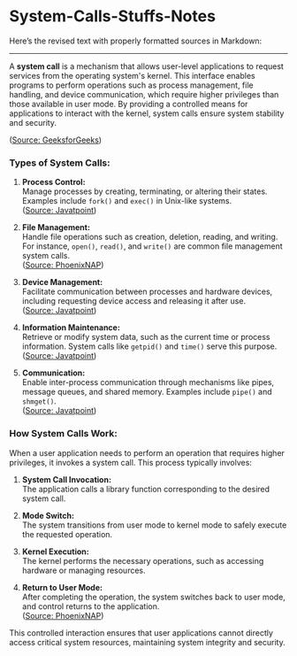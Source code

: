 # System-Calls-Stuffs-Notes


Here’s the revised text with properly formatted sources in Markdown:

---

A **system call** is a mechanism that allows user-level applications to request services from the operating system's kernel. This interface enables programs to perform operations such as process management, file handling, and device communication, which require higher privileges than those available in user mode. By providing a controlled means for applications to interact with the kernel, system calls ensure system stability and security. 

([Source: GeeksforGeeks](https://www.geeksforgeeks.org/introduction-of-system-call/))

### Types of System Calls:

1. **Process Control:**  
   Manage processes by creating, terminating, or altering their states. Examples include `fork()` and `exec()` in Unix-like systems.  
   ([Source: Javatpoint](https://www.javatpoint.com/system-calls-in-operating-system))

2. **File Management:**  
   Handle file operations such as creation, deletion, reading, and writing. For instance, `open()`, `read()`, and `write()` are common file management system calls.  
   ([Source: PhoenixNAP](https://phoenixnap.com/kb/system-call))

3. **Device Management:**  
   Facilitate communication between processes and hardware devices, including requesting device access and releasing it after use.  
   ([Source: Javatpoint](https://www.javatpoint.com/system-calls-in-operating-system))

4. **Information Maintenance:**  
   Retrieve or modify system data, such as the current time or process information. System calls like `getpid()` and `time()` serve this purpose.  
   ([Source: Javatpoint](https://www.javatpoint.com/system-calls-in-operating-system))

5. **Communication:**  
   Enable inter-process communication through mechanisms like pipes, message queues, and shared memory. Examples include `pipe()` and `shmget()`.  
   ([Source: Javatpoint](https://www.javatpoint.com/system-calls-in-operating-system))

### How System Calls Work:

When a user application needs to perform an operation that requires higher privileges, it invokes a system call. This process typically involves:

1. **System Call Invocation:**  
   The application calls a library function corresponding to the desired system call.

2. **Mode Switch:**  
   The system transitions from user mode to kernel mode to safely execute the requested operation.

3. **Kernel Execution:**  
   The kernel performs the necessary operations, such as accessing hardware or managing resources.

4. **Return to User Mode:**  
   After completing the operation, the system switches back to user mode, and control returns to the application.  
   ([Source: PhoenixNAP](https://phoenixnap.com/kb/system-call))

This controlled interaction ensures that user applications cannot directly access critical system resources, maintaining system integrity and security.
